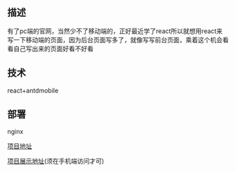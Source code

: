 ## 描述

有了pc端的官网，当然少不了移动端的，正好最近学了react所以就想用react来写一下移动端的页面，因为后台页面写多了，就像写写前台页面，乘着这个机会看看自己写出来的页面好看不好看

## 技术

react+antdmobile

## 部署

nginx

[项目地址](https://github.com/1793523411/xingsi-front-mobile)

[项目展示地址](http://xsgzs.cn/)(须在手机端访问才可)